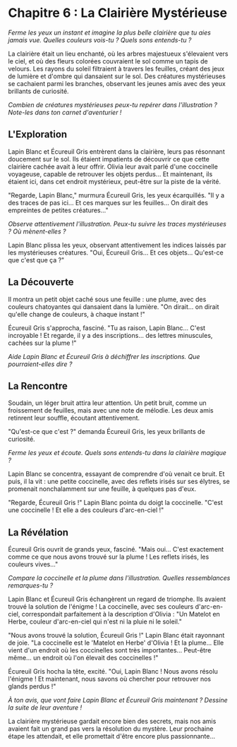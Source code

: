 # Chapitre 6 : La Clairière Mystérieuse

*Ferme les yeux un instant et imagine la plus belle clairière que tu aies jamais vue. Quelles couleurs vois-tu ? Quels sons entends-tu ?*

La clairière était un lieu enchanté, où les arbres majestueux s'élevaient vers le ciel, et où des fleurs colorées couvraient le sol comme un tapis de velours. Les rayons du soleil filtraient à travers les feuilles, créant des jeux de lumière et d'ombre qui dansaient sur le sol. Des créatures mystérieuses se cachaient parmi les branches, observant les jeunes amis avec des yeux brillants de curiosité.

*Combien de créatures mystérieuses peux-tu repérer dans l'illustration ? Note-les dans ton carnet d'aventurier !*

## L'Exploration

Lapin Blanc et Écureuil Gris entrèrent dans la clairière, leurs pas résonnant doucement sur le sol. Ils étaient impatients de découvrir ce que cette clairière cachée avait à leur offrir. Olivia leur avait parlé d'une coccinelle voyageuse, capable de retrouver les objets perdus... Et maintenant, ils étaient ici, dans cet endroit mystérieux, peut-être sur la piste de la vérité.

"Regarde, Lapin Blanc," murmura Écureuil Gris, les yeux écarquillés. "Il y a des traces de pas ici... Et ces marques sur les feuilles... On dirait des empreintes de petites créatures..."

*Observe attentivement l'illustration. Peux-tu suivre les traces mystérieuses ? Où mènent-elles ?*

Lapin Blanc plissa les yeux, observant attentivement les indices laissés par les mystérieuses créatures. "Oui, Écureuil Gris... Et ces objets... Qu'est-ce que c'est que ça ?"

## La Découverte

Il montra un petit objet caché sous une feuille : une plume, avec des couleurs chatoyantes qui dansaient dans la lumière. "On dirait... on dirait qu'elle change de couleurs, à chaque instant !"

Écureuil Gris s'approcha, fasciné. "Tu as raison, Lapin Blanc... C'est incroyable ! Et regarde, il y a des inscriptions... des lettres minuscules, cachées sur la plume !"

*Aide Lapin Blanc et Écureuil Gris à déchiffrer les inscriptions. Que pourraient-elles dire ?*

## La Rencontre

Soudain, un léger bruit attira leur attention. Un petit bruit, comme un froissement de feuilles, mais avec une note de mélodie. Les deux amis retinrent leur souffle, écoutant attentivement.

"Qu'est-ce que c'est ?" demanda Écureuil Gris, les yeux brillants de curiosité.

*Ferme les yeux et écoute. Quels sons entends-tu dans la clairière magique ?*

Lapin Blanc se concentra, essayant de comprendre d'où venait ce bruit. Et puis, il la vit : une petite coccinelle, avec des reflets irisés sur ses élytres, se promenait nonchalamment sur une feuille, à quelques pas d'eux.

"Regarde, Écureuil Gris !" Lapin Blanc pointa du doigt la coccinelle. "C'est une coccinelle ! Et elle a des couleurs d'arc-en-ciel !"

## La Révélation

Écureuil Gris ouvrit de grands yeux, fasciné. "Mais oui... C'est exactement comme ce que nous avons trouvé sur la plume ! Les reflets irisés, les couleurs vives..."

*Compare la coccinelle et la plume dans l'illustration. Quelles ressemblances remarques-tu ?*

Lapin Blanc et Écureuil Gris échangèrent un regard de triomphe. Ils avaient trouvé la solution de l'énigme ! La coccinelle, avec ses couleurs d'arc-en-ciel, correspondait parfaitement à la description d'Olivia : "Un Matelot en Herbe, couleur d'arc-en-ciel qui n'est ni la pluie ni le soleil."

"Nous avons trouvé la solution, Écureuil Gris !" Lapin Blanc était rayonnant de joie. "La coccinelle est le 'Matelot en Herbe' d'Olivia ! Et la plume... Elle vient d'un endroit où les coccinelles sont très importantes... Peut-être même... un endroit où l'on élevait des coccinelles !"

Écureuil Gris hocha la tête, excité. "Oui, Lapin Blanc ! Nous avons résolu l'énigme ! Et maintenant, nous savons où chercher pour retrouver nos glands perdus !"

*À ton avis, que vont faire Lapin Blanc et Écureuil Gris maintenant ? Dessine la suite de leur aventure !*

La clairière mystérieuse gardait encore bien des secrets, mais nos amis avaient fait un grand pas vers la résolution du mystère. Leur prochaine étape les attendait, et elle promettait d'être encore plus passionnante...